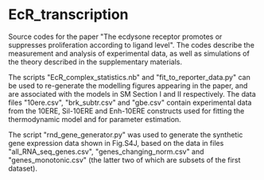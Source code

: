 # EcR_transcription

Source codes for the paper "The ecdysone receptor promotes or suppresses proliferation according to ligand level". The codes describe the measurement and analysis of experimental data, as well as simulations of the theory described in the supplementary materials. 

The scripts "EcR_complex_statistics.nb" and "fit_to_reporter_data.py" can be used to re-generate the modelling figures appearing in the paper, and are associated with the models in SM Section I and II respectively. The data files "10ere.csv", "brk_subtr.csv" and "gbe.csv" contain experimental data from the 10ERE, Sil-10ERE and Enh-10ERE constructs used for fitting the thermodynamic model and for parameter estimation. 

The script "rnd_gene_generator.py" was used to generate the synthetic gene expression data shown in Fig.S4J, based on the data in files "all_RNA_seq_genes.csv", "genes_changing_norm.csv" and "genes_monotonic.csv" (the latter two of which are subsets of the first dataset). 
